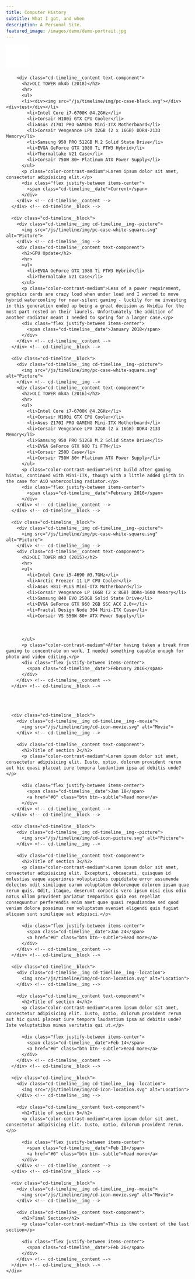 ```yaml
---
title: Computer History
subtitle: What I got, and when
description: A Personal Site.
featured_image: /images/demo/demo-portrait.jpg
---
```


<head>
  <meta charset="UTF-8">
  <meta name="viewport" content="width=device-width, initial-scale=1">
  <script>document.getElementsByTagName("html")[0].className += " js";</script>
  <link rel="stylesheet" href="/js/timeline/css/style.css">

</head>
<body>
  <section class="cd-timeline js-cd-timeline">
    <div class="container max-width-lg cd-timeline__container">
      <div class="cd-timeline__block">
        <div class="cd-timeline__img cd-timeline__img--picture">
          <img src="/js/timeline/img/pc-case-white-square.svg" alt="Picture">
        </div> <!-- cd-timeline__img -->

        <div class="cd-timeline__content text-component">
          <h2>OLI TOWER mk4b (2018)</h2>
          <hr>
          <ul>
          <li><div><img src="/js/timeline/img/pc-case-black.svg"></div><div>test</div></li>
            <li>Intel Core i7-6700K @4.2GHz</li>
            <li>Corsair H100i GTX CPU Cooler</li>
            <li>Asus Z170I PRO GAMING Mini-ITX Motherboard</li>
            <li>Corsair Vengeance LPX 32GB (2 x 16GB) DDR4-2133 Memory</li>
            <li>Samsung 950 PRO 512GB M.2 Solid State Drive</li>
            <li>EVGA GeForce GTX 1080 Ti FTW3 Hybrid</li>
            <li>Thermaltake V21 Case</li>
            <li>Corsair 750W 80+ Platinum ATX Power Supply</li>
          </ul>
          <p class="color-contrast-medium">Lorem ipsum dolor sit amet, consectetur adipisicing elit.</p>
          <div class="flex justify-between items-center">
            <span class="cd-timeline__date">Current</span>
          </div>
        </div> <!-- cd-timeline__content -->
      </div> <!-- cd-timeline__block -->

      <div class="cd-timeline__block">
        <div class="cd-timeline__img cd-timeline__img--picture">
          <img src="/js/timeline/img/pc-case-white-square.svg" alt="Picture">
        </div> <!-- cd-timeline__img -->
        <div class="cd-timeline__content text-component">
          <h2>GPU Update</h2>
          <hr>
          <ul>
            <li>EVGA GeForce GTX 1080 Ti FTW3 Hybrid</li>
            <li>Thermaltake V21 Case</li>
          </ul>
          <p class="color-contrast-medium">Less of a power requirement, graphics cards are crazy loud when under load and I wanted to move hybrid watercooling for near-silent gaming - luckily for me investing in this generation ended up being a great decision as Nvidia for the most part rested on their laurels. Unfortunately the addition of another radiator meant I needed to spring for a larger case.</p>
          <div class="flex justify-between items-center">
            <span class="cd-timeline__date">January 2018</span>
          </div>
        </div> <!-- cd-timeline__content -->
      </div> <!-- cd-timeline__block -->

      <div class="cd-timeline__block">
        <div class="cd-timeline__img cd-timeline__img--picture">
          <img src="/js/timeline/img/pc-case-white-square.svg" alt="Picture">
        </div> <!-- cd-timeline__img -->
        <div class="cd-timeline__content text-component">
          <h2>OLI TOWER mk4a (2016)</h2>
          <hr>
          <ul>
            <li>Intel Core i7-6700K @4.2GHz</li>
            <li>Corsair H100i GTX CPU Cooler</li>
            <li>Asus Z170I PRO GAMING Mini-ITX Motherboard</li>
            <li>Corsair Vengeance LPX 32GB (2 x 16GB) DDR4-2133 Memory</li>
            <li>Samsung 950 PRO 512GB M.2 Solid State Drive</li>
            <li>EVGA GeForce GTX 980 Ti FTW</li>
            <li>Corsair 250D Case</li>
            <li>Corsair 750W 80+ Platinum ATX Power Supply</li>
          </ul>
          <p class="color-contrast-medium">First build after gaming hiatus, continued with Mini-ITX, though with a little added girth in the case for AiO watercooling radiator.</p>
          <div class="flex justify-between items-center">
            <span class="cd-timeline__date">February 2016</span>
          </div>
        </div> <!-- cd-timeline__content -->
      </div> <!-- cd-timeline__block -->

      <div class="cd-timeline__block">
        <div class="cd-timeline__img cd-timeline__img--picture">
          <img src="/js/timeline/img/pc-case-white-square.svg" alt="Picture">
        </div> <!-- cd-timeline__img -->
        <div class="cd-timeline__content text-component">
          <h2>OLI TOWER mk3 (2015)</h2>
          <hr>
          <ul>
            <li>Intel Core i5-4690 @3.7GHz</li>
            <li>Arctic Freezer 11 LP CPU Cooler</li>
            <li>Asus H81I-PLUS Mini-ITX Motherboard</li>
            <li>Corsair Vengeance LP 16GB (2 x 8GB) DDR4-1600 Memory</li>
            <li>Samsung 840 EVO 250GB Solid State Drive</li>
            <li>EVGA GeForce GTX 960 2GB SSC ACX 2.0+</li>
            <li>Fractal Design Node 304 Mini-ITX Case</li>
            <li>Corsair VS 550W 80+ ATX Power Supply</li>



          </ul>
          <p class="color-contrast-medium">After having taken a break from gaming to concentrate on work, I needed something capable enough for photo and video editing.</p>
          <div class="flex justify-between items-center">
            <span class="cd-timeline__date">February 2016</span>
          </div>
        </div> <!-- cd-timeline__content -->
      </div> <!-- cd-timeline__block -->




      <div class="cd-timeline__block">
        <div class="cd-timeline__img cd-timeline__img--movie">
          <img src="/js/timeline/img/cd-icon-movie.svg" alt="Movie">
        </div> <!-- cd-timeline__img -->

        <div class="cd-timeline__content text-component">
          <h2>Title of section 2</h2>
          <p class="color-contrast-medium">Lorem ipsum dolor sit amet, consectetur adipisicing elit. Iusto, optio, dolorum provident rerum aut hic quasi placeat iure tempora laudantium ipsa ad debitis unde?</p>
          
          <div class="flex justify-between items-center">
            <span class="cd-timeline__date">Jan 18</span>
            <a href="#0" class="btn btn--subtle">Read more</a>
          </div>
        </div> <!-- cd-timeline__content -->
      </div> <!-- cd-timeline__block -->

      <div class="cd-timeline__block">
        <div class="cd-timeline__img cd-timeline__img--picture">
          <img src="/js/timeline/img/cd-icon-picture.svg" alt="Picture">
        </div> <!-- cd-timeline__img -->

        <div class="cd-timeline__content text-component">
          <h2>Title of section 3</h2>
          <p class="color-contrast-medium">Lorem ipsum dolor sit amet, consectetur adipisicing elit. Excepturi, obcaecati, quisquam id molestias eaque asperiores voluptatibus cupiditate error assumenda delectus odit similique earum voluptatem doloremque dolorem ipsam quae rerum quis. Odit, itaque, deserunt corporis vero ipsum nisi eius odio natus ullam provident pariatur temporibus quia eos repellat consequuntur perferendis enim amet quae quasi repudiandae sed quod veniam dolore possimus rem voluptatum eveniet eligendi quis fugiat aliquam sunt similique aut adipisci.</p>

          <div class="flex justify-between items-center">
            <span class="cd-timeline__date">Jan 24</span>
            <a href="#0" class="btn btn--subtle">Read more</a>
          </div>
        </div> <!-- cd-timeline__content -->
      </div> <!-- cd-timeline__block -->

      <div class="cd-timeline__block">
        <div class="cd-timeline__img cd-timeline__img--location">
          <img src="/js/timeline/img/cd-icon-location.svg" alt="Location">
        </div> <!-- cd-timeline__img -->

        <div class="cd-timeline__content text-component">
          <h2>Title of section 4</h2>
          <p class="color-contrast-medium">Lorem ipsum dolor sit amet, consectetur adipisicing elit. Iusto, optio, dolorum provident rerum aut hic quasi placeat iure tempora laudantium ipsa ad debitis unde? Iste voluptatibus minus veritatis qui ut.</p>

          <div class="flex justify-between items-center">
            <span class="cd-timeline__date">Feb 14</span>
            <a href="#0" class="btn btn--subtle">Read more</a>
          </div>
        </div> <!-- cd-timeline__content -->
      </div> <!-- cd-timeline__block -->

      <div class="cd-timeline__block">
        <div class="cd-timeline__img cd-timeline__img--location">
          <img src="/js/timeline/img/cd-icon-location.svg" alt="Location">
        </div> <!-- cd-timeline__img -->

        <div class="cd-timeline__content text-component">
          <h2>Title of section 5</h2>
          <p class="color-contrast-medium">Lorem ipsum dolor sit amet, consectetur adipisicing elit. Iusto, optio, dolorum provident rerum.</p>

          <div class="flex justify-between items-center">
            <span class="cd-timeline__date">Feb 18</span>
            <a href="#0" class="btn btn--subtle">Read more</a>
          </div>
        </div> <!-- cd-timeline__content -->
      </div> <!-- cd-timeline__block -->

      <div class="cd-timeline__block">
        <div class="cd-timeline__img cd-timeline__img--movie">
          <img src="/js/timeline/img/cd-icon-movie.svg" alt="Movie">
        </div> <!-- cd-timeline__img -->

        <div class="cd-timeline__content text-component">
          <h2>Final Section</h2>
          <p class="color-contrast-medium">This is the content of the last section</p>

          <div class="flex justify-between items-center">
            <span class="cd-timeline__date">Feb 26</span>
          </div>
        </div> <!-- cd-timeline__content -->
      </div> <!-- cd-timeline__block -->
    </div>
  </section> <!-- cd-timeline -->
  <script src="/js/timeline/js/main.js"></script>
</body>
